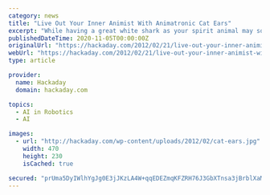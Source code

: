 ```yaml
---
category: news
title: "Live Out Your Inner Animist With Animatronic Cat Ears"
excerpt: "While having a great white shark as your spirit animal may sound cool, we’ve found walking around in public wearing a gigantic set of mechanical jaws to be a bit of a hindrance. [abetusk] doesn ..."
publishedDateTime: 2020-11-05T00:00:00Z
originalUrl: "https://hackaday.com/2012/02/21/live-out-your-inner-animist-with-animatronic-cat-ears/"
webUrl: "https://hackaday.com/2012/02/21/live-out-your-inner-animist-with-animatronic-cat-ears/"
type: article

provider:
  name: Hackaday
  domain: hackaday.com

topics:
  - AI in Robotics
  - AI

images:
  - url: "http://hackaday.com/wp-content/uploads/2012/02/cat-ears.jpg"
    width: 470
    height: 230
    isCached: true

secured: "prUma5DyIWlhYgJg0E3jJKzLA4W+qqEDEZmqKFZRH76J3GbXTnsa3jBrblXaM4cR7TiUUGZpDvB5pqBAjBNN3FpwQW1ITdPmzWdCXByn8RbvEo+WIyQ5rqRcCuHk76u9Q9GAfD3kLek9e/2AoAVEnPN1B2nUSnVnwZ6hp5DpTdwgEyo6VOpclhVNubF8w/f1dazBzitTgzHRmDHr6q6fv3wZ+HXBeBQEDKyI2vgtwOMj0sE9pgplqN1/qMDckwHEyydJF3Is+bKklZnLSh9NHf66kEMozkPEwGpFWAtL89GlEL5WFzhRth0kmdepyO3EfBOaRl7ZXd/2dwLNn8l+LZVj4IAnyusVr6q7FWocrhU=;OyQZ+ks5bae6vNFBvupUqQ=="
---
```


